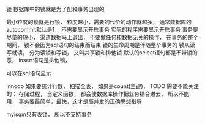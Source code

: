 锁
数据库中的锁就是为了配和事务出现的

最小粒度的锁就是行锁， 粒度越小，需要的代价的动作就越多， 
通常数据库的autocommit默认是1，
不需要显示开启事务
实际的程序需要显示开启事务
事务要尽量的短小， 渠道数据马上退出， 不要做任何和数据无关的操作， 
在事务的整个期间， 锁不会因为sql语句的结束而结束
锁的生命周期是伴随整个事务的
锁从读写就读， 分为读锁和写锁， 又叫共享锁和排他锁
默认的select语句都是不带锁的恶， 
insert语句是排他锁， 

可以在sql语句显示

innodb 如果要统计行数， 扫描全表， 如果是count(主键)， TODO
需要不能关注的：
存储过程， 自定义函数， 都会使数据库操作把业务耦合进去， 
所以不能用， 
事务要最简单，最快，这才是高并发的正确思想指导

myisqm只有表锁， 所以不支持事务